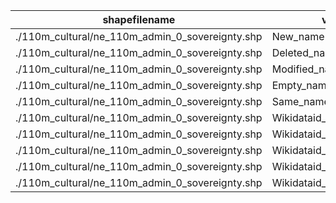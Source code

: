 shapefilename                                    |  var                     |  value
-------------------------------------------------|--------------------------|-------
./110m_cultural/ne_110m_admin_0_sovereignty.shp  |  New_name                |  168
./110m_cultural/ne_110m_admin_0_sovereignty.shp  |  Deleted_name            |  0
./110m_cultural/ne_110m_admin_0_sovereignty.shp  |  Modified_name           |  14
./110m_cultural/ne_110m_admin_0_sovereignty.shp  |  Empty_name              |  0
./110m_cultural/ne_110m_admin_0_sovereignty.shp  |  Same_name               |  3409
./110m_cultural/ne_110m_admin_0_sovereignty.shp  |  Wikidataid_redirected   |  0
./110m_cultural/ne_110m_admin_0_sovereignty.shp  |  Wikidataid_notfound     |  0
./110m_cultural/ne_110m_admin_0_sovereignty.shp  |  Wikidataid_null         |  0
./110m_cultural/ne_110m_admin_0_sovereignty.shp  |  Wikidataid_notnull      |  171
./110m_cultural/ne_110m_admin_0_sovereignty.shp  |  Wikidataid_badformated  |  0

